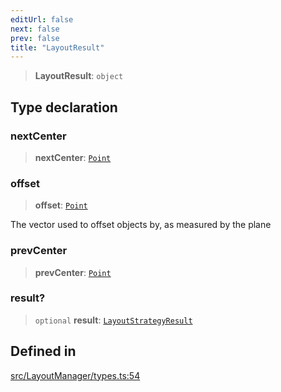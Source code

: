 ```yaml
---
editUrl: false
next: false
prev: false
title: "LayoutResult"
---
```


> **LayoutResult**: `object`

## Type declaration

### nextCenter

> **nextCenter**: [`Point`](/api/classes/point/)

### offset

> **offset**: [`Point`](/api/classes/point/)

The vector used to offset objects by, as measured by the plane

### prevCenter

> **prevCenter**: [`Point`](/api/classes/point/)

### result?

> `optional` **result**: [`LayoutStrategyResult`](/api/type-aliases/layoutstrategyresult/)

## Defined in

[src/LayoutManager/types.ts:54](https://github.com/fabricjs/fabric.js/blob/v6.0.0-rc4/src/LayoutManager/types.ts#L54)
